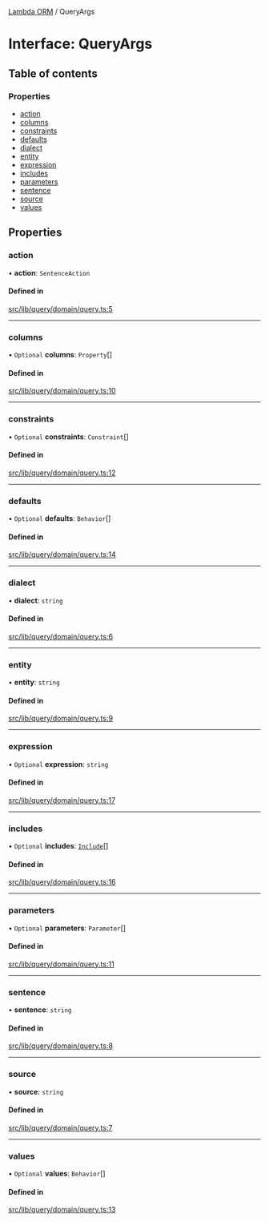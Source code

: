 [Lambda ORM](../README.md) / QueryArgs

# Interface: QueryArgs

## Table of contents

### Properties

- [action](QueryArgs.md#action)
- [columns](QueryArgs.md#columns)
- [constraints](QueryArgs.md#constraints)
- [defaults](QueryArgs.md#defaults)
- [dialect](QueryArgs.md#dialect)
- [entity](QueryArgs.md#entity)
- [expression](QueryArgs.md#expression)
- [includes](QueryArgs.md#includes)
- [parameters](QueryArgs.md#parameters)
- [sentence](QueryArgs.md#sentence)
- [source](QueryArgs.md#source)
- [values](QueryArgs.md#values)

## Properties

### action

• **action**: `SentenceAction`

#### Defined in

[src/lib/query/domain/query.ts:5](https://github.com/FlavioLionelRita/lambdaorm/blob/e6abcc99/src/lib/query/domain/query.ts#L5)

___

### columns

• `Optional` **columns**: `Property`[]

#### Defined in

[src/lib/query/domain/query.ts:10](https://github.com/FlavioLionelRita/lambdaorm/blob/e6abcc99/src/lib/query/domain/query.ts#L10)

___

### constraints

• `Optional` **constraints**: `Constraint`[]

#### Defined in

[src/lib/query/domain/query.ts:12](https://github.com/FlavioLionelRita/lambdaorm/blob/e6abcc99/src/lib/query/domain/query.ts#L12)

___

### defaults

• `Optional` **defaults**: `Behavior`[]

#### Defined in

[src/lib/query/domain/query.ts:14](https://github.com/FlavioLionelRita/lambdaorm/blob/e6abcc99/src/lib/query/domain/query.ts#L14)

___

### dialect

• **dialect**: `string`

#### Defined in

[src/lib/query/domain/query.ts:6](https://github.com/FlavioLionelRita/lambdaorm/blob/e6abcc99/src/lib/query/domain/query.ts#L6)

___

### entity

• **entity**: `string`

#### Defined in

[src/lib/query/domain/query.ts:9](https://github.com/FlavioLionelRita/lambdaorm/blob/e6abcc99/src/lib/query/domain/query.ts#L9)

___

### expression

• `Optional` **expression**: `string`

#### Defined in

[src/lib/query/domain/query.ts:17](https://github.com/FlavioLionelRita/lambdaorm/blob/e6abcc99/src/lib/query/domain/query.ts#L17)

___

### includes

• `Optional` **includes**: [`Include`](../classes/Include.md)[]

#### Defined in

[src/lib/query/domain/query.ts:16](https://github.com/FlavioLionelRita/lambdaorm/blob/e6abcc99/src/lib/query/domain/query.ts#L16)

___

### parameters

• `Optional` **parameters**: `Parameter`[]

#### Defined in

[src/lib/query/domain/query.ts:11](https://github.com/FlavioLionelRita/lambdaorm/blob/e6abcc99/src/lib/query/domain/query.ts#L11)

___

### sentence

• **sentence**: `string`

#### Defined in

[src/lib/query/domain/query.ts:8](https://github.com/FlavioLionelRita/lambdaorm/blob/e6abcc99/src/lib/query/domain/query.ts#L8)

___

### source

• **source**: `string`

#### Defined in

[src/lib/query/domain/query.ts:7](https://github.com/FlavioLionelRita/lambdaorm/blob/e6abcc99/src/lib/query/domain/query.ts#L7)

___

### values

• `Optional` **values**: `Behavior`[]

#### Defined in

[src/lib/query/domain/query.ts:13](https://github.com/FlavioLionelRita/lambdaorm/blob/e6abcc99/src/lib/query/domain/query.ts#L13)
